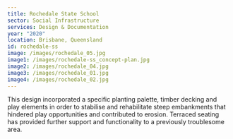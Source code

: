 ```yaml
---
title: Rochedale State School
sector: Social Infrastructure
services: Design & Documentation
year: "2020"
location: Brisbane, Queensland
id: rochedale-ss
image: /images/rochedale_05.jpg
image1: /images/rochedale-ss_concept-plan.jpg
image2: /images/rochedale_04.jpg
image3: /images/rochedale_01.jpg
image4: /images/rochedale_02.jpg
---
```


This design incorporated a specific planting palette, timber
decking and play elements in order to stabilise and rehabilitate steep
embankments that hindered play opportunities and contributed to erosion.
Terraced seating has provided further support and functionality to a
previously troublesome area.
